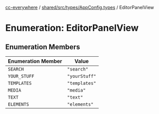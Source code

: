 [cc-everywhere](../../../../../index.md) / [shared/src/types/AppConfig.types](../index.md) / EditorPanelView

# Enumeration: EditorPanelView

## Enumeration Members

| Enumeration Member | Value |
| ------ | ------ |
| `SEARCH` | `"search"` |
| `YOUR_STUFF` | `"yourStuff"` |
| `TEMPLATES` | `"templates"` |
| `MEDIA` | `"media"` |
| `TEXT` | `"text"` |
| `ELEMENTS` | `"elements"` |
